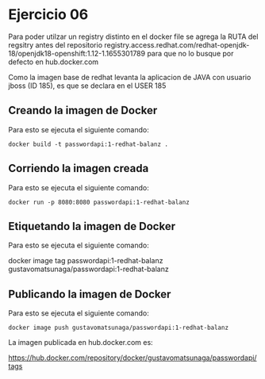# Ejercicio 06

Para poder utilzar un registry distinto en el docker file se agrega la RUTA del regsitry antes del repositorio registry.access.redhat.com/redhat-openjdk-18/openjdk18-openshift:1.12-1.1655301789 para que no lo busque por defecto en hub.docker.com

Como la imagen base de redhat levanta la aplicacion de JAVA con usuario jboss (ID 185), es que se declara en el USER 185

## Creando la imagen de Docker
Para esto se ejecuta el siguiente comando:

    docker build -t passwordapi:1-redhat-balanz .

## Corriendo la imagen creada 
Para esto se ejecuta el siguiente comando:

    docker run -p 8080:8080 passwordapi:1-redhat-balanz

## Etiquetando la imagen de Docker
Para esto se ejecuta el siguiente comando:

docker image tag passwordapi:1-redhat-balanz gustavomatsunaga/passwordapi:1-redhat-balanz

## Publicando la imagen de Docker
Para esto se ejecuta el siguiente comando:

    docker image push gustavomatsunaga/passwordapi:1-redhat-balanz

La imagen publicada en hub.docker.com es:

https://hub.docker.com/repository/docker/gustavomatsunaga/passwordapi/tags
